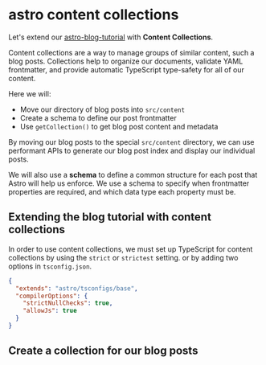# astro content collections

Let's extend our [astro-blog-tutorial](https://github.com/pan-arcadia/astro-blog-tutorial) with **Content Collections**.

Content collections are a way to manage groups of similar content, such a blog posts. Collections help to organize our documents, validate YAML frontmatter, and provide automatic TypeScript type-safety for all of our content.

Here we will:

- Move our directory of blog posts into `src/content`
- Create a schema to define our post frontmatter
- Use `getCollection()` to get blog post content and metadata

By moving our blog posts to the special `src/content` directory, we can use performant APIs to generate our blog post index and display our individual posts.

We will also use a **schema** to define a common structure for each post that Astro will help us enforce. We use a schema to specify when frontmatter properties are required, and which data type each property must be. 

## Extending the blog tutorial with content collections

In order to use content collections, we must set up TypeScript for content collections by using the `strict` or `strictest` setting. or by adding two options in `tsconfig.json`.

```json
{
  "extends": "astro/tsconfigs/base",
  "compilerOptions": {
    "strictNullChecks": true,
    "allowJs": true
  }
}
```

## Create a collection for our blog posts

